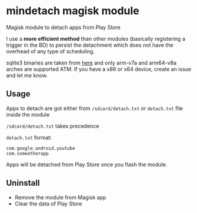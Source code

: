 # mindetach magisk module

Magisk module to detach apps from Play Store  

I use a **more efficient method** than other modules (basically registering a trigger in the BD) to persist the detachment which does not have the overhead of any type of scheduling.

sqlite3 binaries are taken from [here](https://github.com/Zackptg5/Cross-Compiled-Binaries-Android/) and only arm-v7a and arm64-v8a arches are supported ATM. If you have a x86 or x64 device, create an issue and let me know.

## Usage
Apps to detach are got either from `/sdcard/detach.txt` or `detach.txt` file inside the module

`/sdcard/detach.txt` takes precedence

`detach.txt` format:
```
com.google.android.youtube
com.someotherapp
```

Apps will be detached from Play Store once you flash the module.

## Uninstall
* Remove the module from Magisk app
* Clear the data of Play Store
